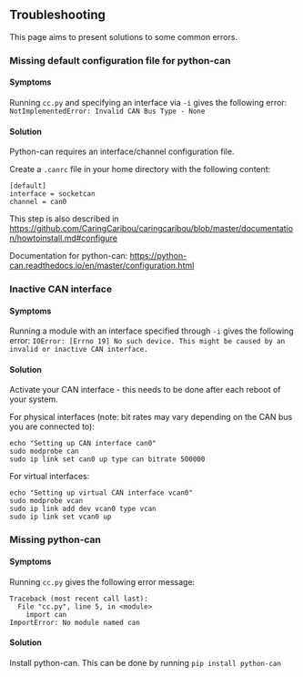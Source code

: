## Troubleshooting

This page aims to present solutions to some common errors.

### Missing default configuration file for python-can
#### Symptoms
Running `cc.py` and specifying an interface via `-i` gives the following error:
`NotImplementedError: Invalid CAN Bus Type - None`

#### Solution
Python-can requires an interface/channel configuration file.

Create a `.canrc` file in your home directory with the following content:
```
[default]
interface = socketcan
channel = can0
```

This step is also described in https://github.com/CaringCaribou/caringcaribou/blob/master/documentation/howtoinstall.md#configure

Documentation for python-can: https://python-can.readthedocs.io/en/master/configuration.html

### Inactive CAN interface
#### Symptoms
Running a module with an interface specified through `-i` gives the following error:
`IOError: [Errno 19] No such device. This might be caused by an invalid or inactive CAN interface.`

#### Solution
Activate your CAN interface - this needs to be done after each reboot of your system.

For physical interfaces (note: bit rates may vary depending on the CAN bus you are connected to):
```
echo "Setting up CAN interface can0"
sudo modprobe can
sudo ip link set can0 up type can bitrate 500000
```

For virtual interfaces:
```
echo "Setting up virtual CAN interface vcan0"
sudo modprobe vcan
sudo ip link add dev vcan0 type vcan
sudo ip link set vcan0 up
```

### Missing python-can
#### Symptoms
Running `cc.py` gives the following error message:
```
Traceback (most recent call last):
  File "cc.py", line 5, in <module>
    import can
ImportError: No module named can
```

#### Solution
Install python-can. This can be done by running `pip install python-can`
